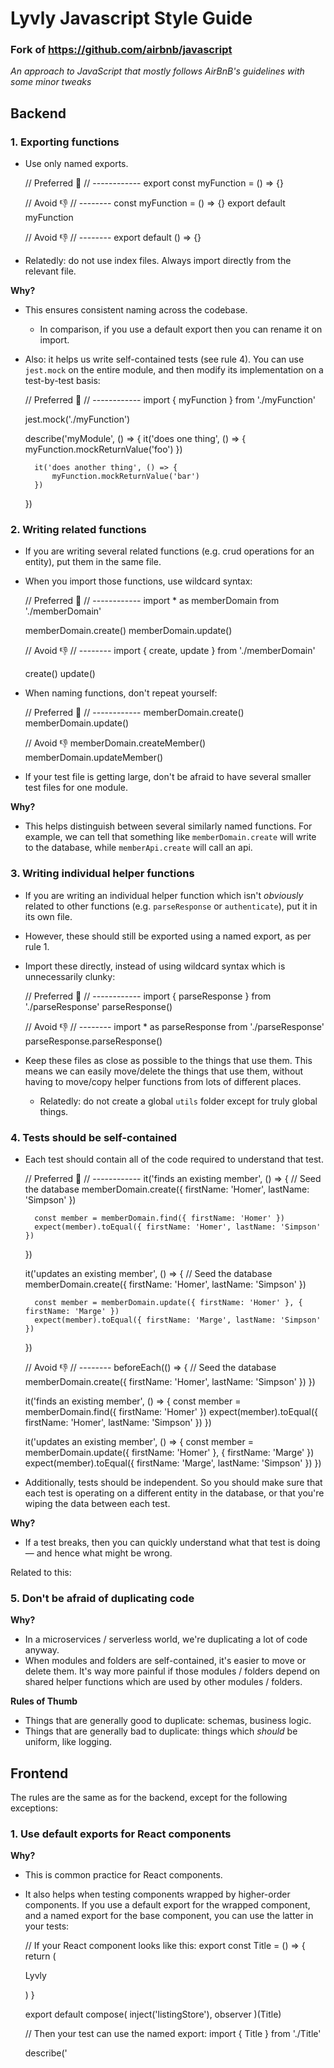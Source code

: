 # Lyvly Javascript Style Guide

### Fork of https://github.com/airbnb/javascript

*An approach to JavaScript that mostly follows AirBnB's guidelines with some minor tweaks*

## Backend

### 1. Exporting functions

- Use only named exports.

    // Preferred 🚀
    // ------------
    export const myFunction = () => {}
    
    // Avoid 👎
    // --------
    const myFunction = () => {}
    export default myFunction
    
    // Avoid 👎
    // --------
    export default () => {}

- Relatedly: do not use index files. Always import directly from the relevant file.

**Why?**

- This ensures consistent naming across the codebase.
    - In comparison, if you use a default export then you can rename it on import.
- Also: it helps us write self-contained tests (see rule 4). You can use `jest.mock` on the entire module, and then modify its implementation on a test-by-test basis:

    // Preferred 🚀
    // ------------
    import { myFunction } from './myFunction'
    
    jest.mock('./myFunction')
    
    describe('myModule', () => {
    	it('does one thing', () => {
    		myFunction.mockReturnValue('foo')
    	})
    
    	it('does another thing', () => {
    		myFunction.mockReturnValue('bar')
    	})
    })

### 2. Writing related functions

- If you are writing several related functions (e.g. crud operations for an entity), put them in the same file.
- When you import those functions, use wildcard syntax:

    // Preferred 🚀
    // ------------
    import * as memberDomain from './memberDomain'
    
    memberDomain.create()
    memberDomain.update()
    
    // Avoid 👎
    // --------
    import { create, update } from './memberDomain'
    
    create()
    update()

- When naming functions, don't repeat yourself:

    // Preferred 🚀
    // ------------
    memberDomain.create()
    memberDomain.update()
    
    // Avoid 👎
    memberDomain.createMember()
    memberDomain.updateMember()

- If your test file is getting large, don't be afraid to have several smaller test files for one module.

**Why?**

- This helps distinguish between several similarly named functions. For example, we can tell that something like `memberDomain.create` will write to the database, while `memberApi.create` will call an api.

### 3. Writing individual helper functions

- If you are writing an individual helper function which isn't *obviously* related to other functions (e.g. `parseResponse` or `authenticate`), put it in its own file.
- However, these should still be exported using a named export, as per rule 1.
- Import these directly, instead of using wildcard syntax which is unnecessarily clunky:

    // Preferred 🚀
    // ------------
    import { parseResponse } from './parseResponse'
    parseResponse()
    
    // Avoid 👎
    // --------
    import * as parseResponse from './parseResponse'
    parseResponse.parseResponse()

- Keep these files as close as possible to the things that use them. This means we can easily move/delete the things that use them, without having to move/copy helper functions from lots of different places.
    - Relatedly: do not create a global `utils` folder except for truly global things.

### 4. Tests should be self-contained

- Each test should contain all of the code required to understand that test.

    // Preferred 🚀
    // ------------
    it('finds an existing member', () => {
    	// Seed the database
    	memberDomain.create({ firstName: 'Homer', lastName: 'Simpson' })
    
    	const member = memberDomain.find({ firstName: 'Homer' })
    	expect(member).toEqual({ firstName: 'Homer', lastName: 'Simpson' })
    })
    
    it('updates an existing member', () => {
    	// Seed the database
    	memberDomain.create({ firstName: 'Homer', lastName: 'Simpson' })
    
    	const member = memberDomain.update({ firstName: 'Homer' }, { firstName: 'Marge' })
    	expect(member).toEqual({ firstName: 'Marge', lastName: 'Simpson' })
    })
    
    
    // Avoid 👎
    // --------
    beforeEach(() => {
    	// Seed the database
    	memberDomain.create({ firstName: 'Homer', lastName: 'Simpson' })
    })
    
    it('finds an existing member', () => {
    	const member = memberDomain.find({ firstName: 'Homer' })
    	expect(member).toEqual({ firstName: 'Homer', lastName: 'Simpson' })
    })
    
    it('updates an existing member', () => {
    	const member = memberDomain.update({ firstName: 'Homer' }, { firstName: 'Marge' })
    	expect(member).toEqual({ firstName: 'Marge', lastName: 'Simpson' })
    })

- Additionally, tests should be independent. So you should make sure that each test is operating on a different entity in the database, or that you're wiping the data between each test.

**Why?**

- If a test breaks, then you can quickly understand what that test is doing — and hence what might be wrong.

Related to this:

### 5. Don't be afraid of duplicating code

**Why?**

- In a microservices / serverless world, we're duplicating a lot of code anyway.
- When modules and folders are self-contained, it's easier to move or delete them. It's way more painful if those modules / folders depend on shared helper functions which are used by other modules / folders.

**Rules of Thumb**

- Things that are generally good to duplicate: schemas, business logic.
- Things that are generally bad to duplicate: things which *should* be uniform, like logging.

## Frontend

The rules are the same as for the backend, except for the following exceptions:

### 1. Use default exports for React components

**Why?**

- This is common practice for React components.
- It also helps when testing components wrapped by higher-order components. If you use a default export for the wrapped component, and a named export for the base component, you can use the latter in your tests:

    // If your React component looks like this:
    export const Title = () => {
    	return (
    		<p>Lyvly</p>
    	)
    }
    
    export default compose(
    	inject('listingStore'),
    	observer
    )(Title)
    
    // Then your test can use the named export:
    import { Title } from './Title'
    
    describe('<Title />', () => {
    	it('matches snapshot', () => {
    		// No mocking of MobX required!
    		expect(Title).toMatchSnapshot()
    	})
    })

### 2. Use index files for React components

**Why?**

- Unlike the backend, there are several files associated with a component. Using an index file means that we can use a neater import whenever we use that component:

    // For a file structure that looks like this:
    // Title/
    // -- Title.js
    // -- Title.props.js
    // -- Title.style.js
    // -- Title.storybook.js
    // -- index.js
    
    // If we have an index file like this:
    import Title from './Title'
    export default Title
    
    // We can import the Title component like this:
    import Title from '@components/Title'
    
    // Rather than like this:
    import Title from '@components/Title/Title'